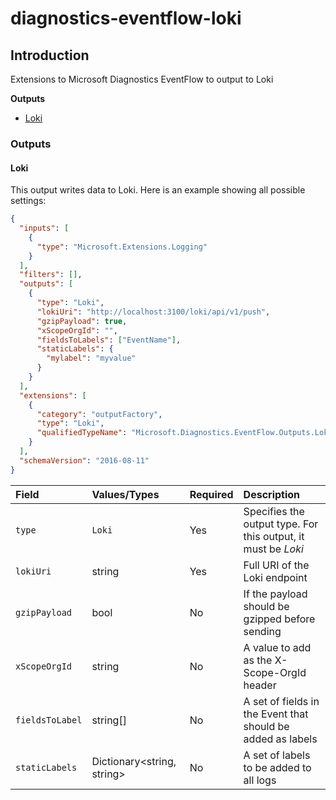 # diagnostics-eventflow-loki

## Introduction
Extensions to Microsoft Diagnostics EventFlow to output to Loki

**Outputs**
- [Loki](#loki)

### Outputs

#### Loki
This output writes data to Loki. Here is an example showing all possible settings:
```json
{
  "inputs": [
    {
      "type": "Microsoft.Extensions.Logging"
    }
  ],
  "filters": [],
  "outputs": [
    {
      "type": "Loki",
      "lokiUri": "http://localhost:3100/loki/api/v1/push",
      "gzipPayload": true,
      "xScopeOrgId": "",
      "fieldsToLabels": ["EventName"],
      "staticLabels": {
        "mylabel": "myvalue"
      }
    }
  ],
  "extensions": [
    {
      "category": "outputFactory",
      "type": "Loki",
      "qualifiedTypeName": "Microsoft.Diagnostics.EventFlow.Outputs.LokiOutputFactory, Microsoft.Diagnostics.EventFlow.Outputs.Loki"
    }
  ],
  "schemaVersion": "2016-08-11"
}
```
| Field | Values/Types | Required | Description |
| :---- | :----------- | :------- | :---------- |
| `type` | `Loki`      | Yes      | Specifies the output type. For this output, it must be *Loki* |
| `lokiUri` | string   | Yes      | Full URI of the Loki endpoint |
| `gzipPayload` | bool | No       | If the payload should be gzipped before sending |
| `xScopeOrgId` | string | No     | A value to add as the X-Scope-OrgId header |
| `fieldsToLabel` | string[] | No | A set of fields in the Event that should be added as labels |
| `staticLabels` | Dictionary<string, string> | No | A set of labels to be added to all logs |